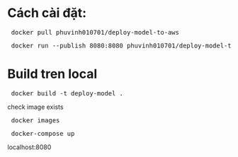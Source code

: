 # Cách cài đặt:
 <pre> docker pull phuvinh010701/deploy-model-to-aws </pre>
 <pre> docker run --publish 8080:8080 phuvinh010701/deploy-model-to-aws </pre>

# Build tren local

 <pre> docker build -t deploy-model . </pre>
 
 check image exists

 <pre> docker images </pre>

 <pre> docker-compose up </pre>

 localhost:8080
